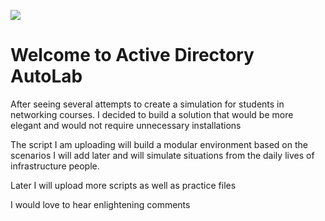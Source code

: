 ﻿![](https://github.com/ozsaid/ActiveDirectory-AutoLab/blob/main/Labs/lab.png)
# Welcome to Active Directory AutoLab

After seeing several attempts to create a simulation for students in networking courses.
I decided to build a solution that would be more elegant and would not require unnecessary installations

The script I am uploading will build a modular environment based on the scenarios I will add later and will simulate situations from the daily lives of infrastructure people.

Later I will upload more scripts as well as practice files

I would love to hear enlightening comments

